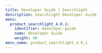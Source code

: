 ```yaml
---
title: Developer Guide | Searchlight
description: Searchlight Developer Guide
menu:
  product_searchlight_4.0.1:
    identifier: developer-guide
    name: Developer Guide
    weight: 40
menu_name: product_searchlight_4.0.1
---
```

